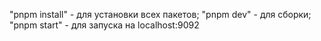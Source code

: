 "pnpm install"  - для установки всех пакетов;
"pnpm dev" - для сборки;
"pnpm start" - для запуска на localhost:9092

